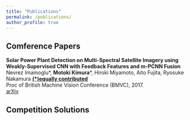 ```yaml
---
title: "Publications"
permalink: /publications/
author_profile: true
---
```


## Comference Papers

<b>Solar Power Plant Detection on Multi-Spectral Satellite Imagery using Weakly-Supervised CNN with Feedback Features and m-PCNN Fusion</b>  
Nevrez Imamoglu*, <b>Motoki Kimura</b>*, Hiroki Miyamoto, Aito Fujita, Ryosuke Nakamura <b><u>(\*)equally contributed</u></b>  
Proc of British Machine Vision Conference (BMVC), 2017.  
[arXiv](https://arxiv.org/abs/1704.06410)

## Competition Solutions

